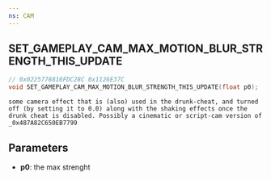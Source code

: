 ```yaml
---
ns: CAM
---
```

## SET_GAMEPLAY_CAM_MAX_MOTION_BLUR_STRENGTH_THIS_UPDATE

```c
// 0x0225778816FDC28C 0x1126E37C
void SET_GAMEPLAY_CAM_MAX_MOTION_BLUR_STRENGTH_THIS_UPDATE(float p0);
```

```
some camera effect that is (also) used in the drunk-cheat, and turned off (by setting it to 0.0) along with the shaking effects once the drunk cheat is disabled. Possibly a cinematic or script-cam version of _0x487A82C650EB7799  
```

## Parameters
* **p0**: the max strenght

